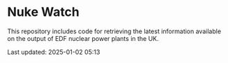 # Nuke Watch

This repository includes code for retrieving the latest information available on the output of EDF nuclear power plants in the UK.

Last updated: 2025-01-02 05:13